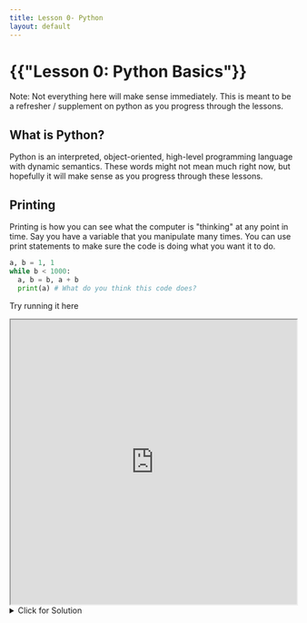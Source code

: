 ```yaml
---
title: Lesson 0- Python
layout: default
---
```


# {{"Lesson 0: Python Basics"}}

Note: Not everything here will make sense immediately. This is meant to be a refresher / supplement on python as you progress through the lessons.

## What is Python?

Python is an interpreted, object-oriented, high-level programming language with dynamic semantics.
These words might not mean much right now, but hopefully it will make sense as you progress through these lessons.

## Printing

Printing is how you can see what the computer is "thinking" at any point in time. Say you have a variable that you manipulate many times. You can use print statements to make sure the code is doing what you want it to do.

```python
a, b = 1, 1
while b < 1000:
  a, b = b, a + b 
  print(a) # What do you think this code does?
```

Try running it here
<iframe
  src="https://jupyterlite.github.io/demo/repl/index.html?kernel=python&toolbar=1"
  width="100%"
  height="500px"
>
</iframe>

<details><summary>Click for Solution</summary>

<div class="language-python highlighter-rouge"><div class="highlight"><pre class="highlight">
<code>It generates the Fibbonacci numbers less than 1000.</code>
</pre></div></div>

## Comments

Comments are text in code that are ignored by the python interpreter. The program can't see comments, they're meant entirely for humans

```python
a = 1
# return a 
# the statement above does nothing
return a 
# the statement above does something
"""
This is a multi-line comment
which is actually just a really long string.
"""
```


## Arithmetic Operations

Python has many arithmetic operators that work on various data types. The basic ones are:
* ```+``` for addition 
* ```-``` for subtraction
* ```*``` for multiplication
* ```/``` for division
* ```%``` for modulo (remainder)
* ```**``` for exponentiation

```python
3 + 3 # = 6
's' + 'tring' # = 'string'
[3] * 3 # = [3,3,3]
3 ** 2 # = 9
```


## Assignment Operators

Python has assignment operators that set the value of the variable on the left side. The basic ones are:
* ```=``` for assigning
* ```+=``` for adding then assigning
* ```-=``` for subtracting then assigning
* ```*=``` for multiplying then assigning
* ```/=``` for multiplying then assigning

```python
x = 10 # x = 10 
x += 2 # x = 12 
x /= 6 # x = 2
x *= 4 # x = 8
```

## Comparison Operators

Python has comparison operators that return true or false based on the values on the left and right. The basic ones are:
* ```==``` check if equal
* ```<``` check if less than
* ```<=``` check if less than or equal to 
* ```>``` check if greater than
* ```>=``` check if greater than or equal to

```python
x = 10 # x = 10 
x == 10 # Returns True
x < 10 # Returns False
x <= 10 # Returns True 
```

## Modulo Operator

The modulo operator is also known as the remainder operator. It returns the remainder of the division of the left by the right number.

```python
4 % 2 == 0 
2 % 4 == 2 
7 % 3 == 1
```

Activity: How would you implement the modulo operator without using ```%```?


## Strings

Strings are essentially a list of single characters. ```"hello"``` can be thought of as ```['h', 'e', 'l', 'l', 'o']```

### Indexing

Sometimes we want to access parts of a larger string. We do this by indexing into the string with brackets at the end.\
A single character can be accessed with ```[<index>]```, and a substring can be accessed with ```[<start>:<end>]``` where start is inclusive and end is exclusive.
Note: Python is zero indexed. This means the first letter in a string is accessed with ```[0]```.
Note 2: You can also index with negative numbers, which wraps around to the end of the string.
Note 3: If you ommit start or end in a substring, python assumes you mean the beginning or end of the string, respectively.

```python
string = "coding is fun"
string[0] # = "c"
string[-2] # = "u"
string[0:5] # = "codin"
string[:4] # = "cod"
string[4:] # = "ing is fun"
```

### in 

The ```in``` keyword is used to see if a value is present in a sequence. For strings, it returns true if a string exists in a different string and false otherwise.

```python
"fun" in "coding is fun" # = True 
"fun!" in "coding is fun" # = False 
"bca" in "abc" # = False 
"e" in "ea sports its in the game" # = True 
```

### length

Python has a built-in ```len()``` function that returns the length of the string.

```python
len("hello") # = 5
len("") # = 0
```

### Iterating

Sometimes you want to access each character in a string in succession. You can do this using a ```for``` loop.

```python
for letter in "hello!":
  print(letter) # "h", "e", "l", "l", "o", "!"
```



<!--
You can use HTML elements in Markdown, such as the comment element, and they won't
be affected by a markdown parser. However, if you create an HTML element in your
markdown file, you cannot use markdown syntax within that element's contents.
-->